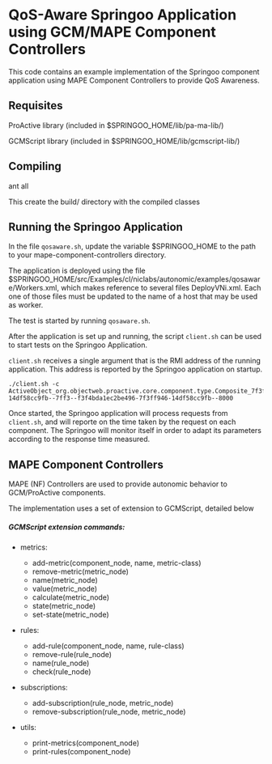 QoS-Aware Springoo Application using GCM/MAPE Component Controllers
===================================================================

This code contains an example implementation of the Springoo component application
using MAPE Component Controllers to provide QoS Awareness.

## Requisites
ProActive library (included in $SPRINGOO\_HOME/lib/pa-ma-lib/)

GCMScript library (included in $SPRINGOO\_HOME/lib/gcmscript-lib/)

## Compiling
ant all

This create the build/ directory with the compiled classes

## Running the Springoo Application
In the file `qosaware.sh`, update the variable $SPRINGOO\_HOME to the path to your mape-component-controllers directory.

The application is deployed using the file $SPRINGOO\_HOME/src/Examples/cl/niclabs/autonomic/examples/qosaware/Workers.xml,
which makes reference to several files DeployVNi.xml. Each one of those files must be updated to the name of a host
that may be used as worker.

The test is started by running `qosaware.sh`.

After the application is set up and running, the script `client.sh` can be used
to start tests on the Springoo Application.

`client.sh` receives a single argument that is the RMI address of the running application.
This address is reported by the Springoo application on startup.

```
./client.sh -c ActiveObject_org.objectweb.proactive.core.component.type.Composite_7f3ff946-14df58cc9fb--7ff3--f3f4bda1ec2be496-7f3ff946-14df58cc9fb--8000
```

Once started, the Springoo application will process requests from `client.sh`, and will reporte on the time taken by the request
on each component. The Springoo will monitor itself in order to adapt its parameters according to the response time measured.


## MAPE Component Controllers

MAPE (NF) Controllers are used to provide autonomic behavior to GCM/ProActive components.

The implementation uses a set of extension to GCMScript, detailed below

##### GCMScript extension commands:

- metrics:
  - add-metric(component_node, name, metric-class)
  - remove-metric(metric_node)
  - name(metric_node)
  - value(metric_node)
  - calculate(metric_node)
  - state(metric_node)
  - set-state(metric_node)

- rules:
  - add-rule(component_node, name, rule-class)
  - remove-rule(rule_node)
  - name(rule_node)
  - check(rule_node)

- subscriptions:
  - add-subscription(rule_node, metric_node)
  - remove-subscription(rule_node, metric_node)

- utils:
  - print-metrics(component_node)
  - print-rules(component_node)
